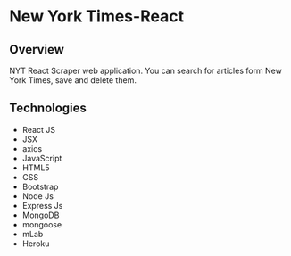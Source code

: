 # New York Times-React

## Overview
NYT React Scraper web application. You can search for articles form New York Times, save and delete them.


## Technologies
- React JS
- JSX
- axios
- JavaScript
- HTML5
- CSS
- Bootstrap
- Node Js
- Express Js
- MongoDB
- mongoose
- mLab
- Heroku





